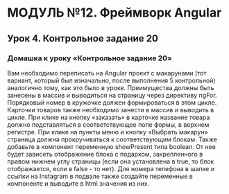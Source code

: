# МОДУЛЬ №12. Фреймворк Angular
## Урок 4. Контрольное задание 20
### Домашка к уроку «Контрольное задание 20»
Вам необходимо переписать на Angular проект с макарунами (тот вариант, который был изначально, после выполнения 5 контрольной) аналогично тому, как это было в уроке.
Преимущества должны быть занесены в массив и выводиться на страницу через директиву ngFor. Порядковый номер в кружочке должен формироваться в этом цикле.
Карточки товаров также необходимо занести в массив и выводить в цикле. При клике на кнопку «заказать» в карточке название товара должно подставляться в соответствующее поле формы, в верхнем регистре.
При клике на пункты меню и кнопку «Выбрать макарун» страница должна прокручиваться к соответствующим блокам.
Также добавьте в компонент переменную showPresent типа boolean. От нее будет зависеть отображение блока с подарком, закрепленного в правом нижнем углу страницы (если она установлена в true, то блок отображается, если в false - то нет).
Для номера телефона в шапке и ссылки на Instagram в подвале также создайте переменные в компоненте и выводите в html значения из них.